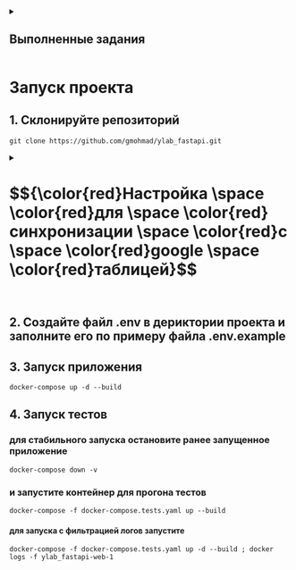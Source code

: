 <details>
    <summary><h2>Выполненные задания</h2></summary>
    <h4>*Переписать текущее FastAPI приложение на асинхронное выполнение</h4>
    <h4>*Добавить в проект фоновую задачу с помощью Celery + RabbitMQ. | src/tasks/task.py
    <h4>*Добавить эндпоинт (GET) для вывода всех меню со всеми связанными подменю и со всеми связанными блюдами. | src/api/menu/crud_repo.py - get_menus_tree</h4>
    <h4>*Реализовать инвалидация кэша в background task (встроено в FastAPI). | src/api/(menu, submenu, dish)/service_repo.py</h4>
    <h4>*Обновление меню из google sheets раз в 15 сек. | src/tasks/</h4>
    <h4>*Блюда по акции. Размер скидки (%) указывается в столбце G файла Menu.xlsx</h4>
</details>

# Запуск проекта

## 1. Склонируйте репозиторий

```
git clone https://github.com/gmohmad/ylab_fastapi.git
```
<details>
    <summary><h1>$${\color{red}Настройка \space \color{red}для \space \color{red}синхронизации \space \color{red}с \space \color{red}google \space \color{red}таблицей}$$</h1></summary>
    <h3>1. Создайте проект в google drive console и подключите google sheets api</h3>
        <details>
            <summary><h2>$${\color{red}Инструкция}$$</h2></summary>
            <h4>Таймстемп - 1:51-5:41</h4>
            <h4>Ссылка - https://www.youtube.com/watch?v=zCEJurLGFRk</h4>
        </details>
            <h3>2. Загруженный файл с данными переименуйте в creds.json и поместите в дерикторию src/tasks/google_api_config</h3>
            <h3>3. В той же дериктории создайте файл .env и заполните его по примеру .env.example (в SPREADSHEET_ID запишите id вашей google таблицы)</h3>
</details>
<br>

## 2. Создайте файл .env в дериктории проекта и заполните его по примеру файла .env.example

## 3. Запуск приложения

```
docker-compose up -d --build
```

## 4. Запуск тестов

### для стабильного запуска остановите ранее запущенное приложение

```
docker-compose down -v
```

### и запустите контейнер для прогона тестов

```
docker-compose -f docker-compose.tests.yaml up --build
```

#### для запуска с фильтрацией логов запустите

```
docker-compose -f docker-compose.tests.yaml up -d --build ; docker logs -f ylab_fastapi-web-1
```
